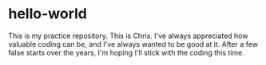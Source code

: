 # hello-world
This is my practice repository.
This is Chris. I've always appreciated how valuable coding can be, and I've always wanted to be good at it. After a few false starts over the years, I'm hoping I'll stick with the coding this time.
